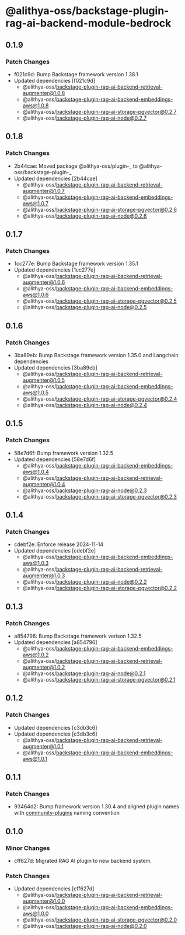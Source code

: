 # @alithya-oss/backstage-plugin-rag-ai-backend-module-bedrock

## 0.1.9

### Patch Changes

- f021c9d: Bump Backstage framework version 1.38.1
- Updated dependencies [f021c9d]
  - @alithya-oss/backstage-plugin-rag-ai-backend-retrieval-augmenter@1.0.8
  - @alithya-oss/backstage-plugin-rag-ai-backend-embeddings-aws@1.0.8
  - @alithya-oss/backstage-plugin-rag-ai-storage-pgvector@0.2.7
  - @alithya-oss/backstage-plugin-rag-ai-node@0.2.7

## 0.1.8

### Patch Changes

- 2b44cae: Moved package @alithya-oss/plugin-_ to @alithya-oss/backstage-plugin-_
- Updated dependencies [2b44cae]
  - @alithya-oss/backstage-plugin-rag-ai-backend-retrieval-augmenter@1.0.7
  - @alithya-oss/backstage-plugin-rag-ai-backend-embeddings-aws@1.0.7
  - @alithya-oss/backstage-plugin-rag-ai-storage-pgvector@0.2.6
  - @alithya-oss/backstage-plugin-rag-ai-node@0.2.6

## 0.1.7

### Patch Changes

- 1cc277e: Bump Backstage framework version 1.35.1
- Updated dependencies [1cc277e]
  - @alithya-oss/backstage-plugin-rag-ai-backend-retrieval-augmenter@1.0.6
  - @alithya-oss/backstage-plugin-rag-ai-backend-embeddings-aws@1.0.6
  - @alithya-oss/backstage-plugin-rag-ai-storage-pgvector@0.2.5
  - @alithya-oss/backstage-plugin-rag-ai-node@0.2.5

## 0.1.6

### Patch Changes

- 3ba89eb: Bump Backstage framework version 1.35.0 and Langchain dependencies
- Updated dependencies [3ba89eb]
  - @alithya-oss/backstage-plugin-rag-ai-backend-retrieval-augmenter@1.0.5
  - @alithya-oss/backstage-plugin-rag-ai-backend-embeddings-aws@1.0.5
  - @alithya-oss/backstage-plugin-rag-ai-storage-pgvector@0.2.4
  - @alithya-oss/backstage-plugin-rag-ai-node@0.2.4

## 0.1.5

### Patch Changes

- 58e7d6f: Bump framework version 1.32.5
- Updated dependencies [58e7d6f]
  - @alithya-oss/backstage-plugin-rag-ai-backend-embeddings-aws@1.0.4
  - @alithya-oss/backstage-plugin-rag-ai-backend-retrieval-augmenter@1.0.4
  - @alithya-oss/backstage-plugin-rag-ai-node@0.2.3
  - @alithya-oss/backstage-plugin-rag-ai-storage-pgvector@0.2.3

## 0.1.4

### Patch Changes

- cdebf2e: Enforce release 2024-11-14
- Updated dependencies [cdebf2e]
  - @alithya-oss/backstage-plugin-rag-ai-backend-embeddings-aws@1.0.3
  - @alithya-oss/backstage-plugin-rag-ai-backend-retrieval-augmenter@1.0.3
  - @alithya-oss/backstage-plugin-rag-ai-node@0.2.2
  - @alithya-oss/backstage-plugin-rag-ai-storage-pgvector@0.2.2

## 0.1.3

### Patch Changes

- a854796: Bump Backstage framework verison 1.32.5
- Updated dependencies [a854796]
  - @alithya-oss/backstage-plugin-rag-ai-backend-embeddings-aws@1.0.2
  - @alithya-oss/backstage-plugin-rag-ai-backend-retrieval-augmenter@1.0.2
  - @alithya-oss/backstage-plugin-rag-ai-node@0.2.1
  - @alithya-oss/backstage-plugin-rag-ai-storage-pgvector@0.2.1

## 0.1.2

### Patch Changes

- Updated dependencies [c3db3c6]
- Updated dependencies [c3db3c6]
  - @alithya-oss/backstage-plugin-rag-ai-backend-retrieval-augmenter@1.0.1
  - @alithya-oss/backstage-plugin-rag-ai-backend-embeddings-aws@1.0.1

## 0.1.1

### Patch Changes

- 93464d2: Bump framework version 1.30.4 and aligned plugin names with [community-plugins](https://github.com/backstage/community-plugins) naming convention

## 0.1.0

### Minor Changes

- cff627d: Migrated RAG AI plugin to new backend system.

### Patch Changes

- Updated dependencies [cff627d]
  - @alithya-oss/backstage-plugin-rag-ai-backend-retrieval-augmenter@1.0.0
  - @alithya-oss/backstage-plugin-rag-ai-backend-embeddings-aws@1.0.0
  - @alithya-oss/backstage-plugin-rag-ai-storage-pgvector@0.2.0
  - @alithya-oss/backstage-plugin-rag-ai-node@0.2.0
